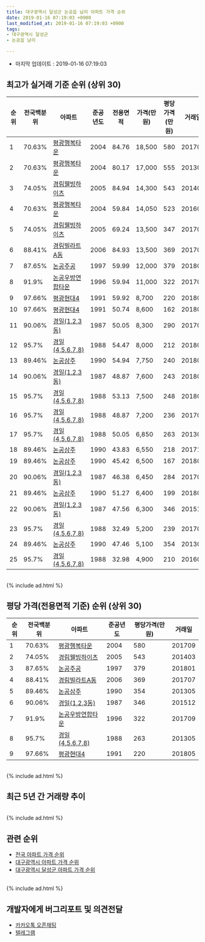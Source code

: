 ```yaml
---
title: 대구광역시 달성군 논공읍 남리 아파트 가격 순위
date: 2019-01-16 07:19:03 +0900
last_modified_at: 2019-01-16 07:19:03 +0900
tags:
- 대구광역시 달성군
- 논공읍 남리

---
```


* 마지막 업데이트 : 2019-01-16 07:19:03

## 최고가 실거래 기준 순위 (상위 30)


|순위|전국백분위|아파트|준공년도|전용면적|가격(만원)|평당가격(만원)|거래일|
|---|---|---|---|---|---|---|---|
|1|70.63%|[평광행복타운](https://search.naver.com/search.naver?query=%EB%8C%80%EA%B5%AC%EA%B4%91%EC%97%AD%EC%8B%9C+%EB%8B%AC%EC%84%B1%EA%B5%B0+%EB%85%BC%EA%B3%B5%EC%9D%8D+%EB%82%A8%EB%A6%AC+%ED%8F%89%EA%B4%91%ED%96%89%EB%B3%B5%ED%83%80%EC%9A%B4)|2004|84.76|18,500|580|201709|
|2|70.63%|[평광행복타운](https://search.naver.com/search.naver?query=%EB%8C%80%EA%B5%AC%EA%B4%91%EC%97%AD%EC%8B%9C+%EB%8B%AC%EC%84%B1%EA%B5%B0+%EB%85%BC%EA%B3%B5%EC%9D%8D+%EB%82%A8%EB%A6%AC+%ED%8F%89%EA%B4%91%ED%96%89%EB%B3%B5%ED%83%80%EC%9A%B4)|2004|80.17|17,000|555|201302|
|3|74.05%|[경림웰빙하이츠](https://search.naver.com/search.naver?query=%EB%8C%80%EA%B5%AC%EA%B4%91%EC%97%AD%EC%8B%9C+%EB%8B%AC%EC%84%B1%EA%B5%B0+%EB%85%BC%EA%B3%B5%EC%9D%8D+%EB%82%A8%EB%A6%AC+%EA%B2%BD%EB%A6%BC%EC%9B%B0%EB%B9%99%ED%95%98%EC%9D%B4%EC%B8%A0)|2005|84.94|14,300|543|201403|
|4|70.63%|[평광행복타운](https://search.naver.com/search.naver?query=%EB%8C%80%EA%B5%AC%EA%B4%91%EC%97%AD%EC%8B%9C+%EB%8B%AC%EC%84%B1%EA%B5%B0+%EB%85%BC%EA%B3%B5%EC%9D%8D+%EB%82%A8%EB%A6%AC+%ED%8F%89%EA%B4%91%ED%96%89%EB%B3%B5%ED%83%80%EC%9A%B4)|2004|59.84|14,050|523|201608|
|5|74.05%|[경림웰빙하이츠](https://search.naver.com/search.naver?query=%EB%8C%80%EA%B5%AC%EA%B4%91%EC%97%AD%EC%8B%9C+%EB%8B%AC%EC%84%B1%EA%B5%B0+%EB%85%BC%EA%B3%B5%EC%9D%8D+%EB%82%A8%EB%A6%AC+%EA%B2%BD%EB%A6%BC%EC%9B%B0%EB%B9%99%ED%95%98%EC%9D%B4%EC%B8%A0)|2005|69.24|13,500|347|201706|
|6|88.41%|[경림빌라트A동](https://search.naver.com/search.naver?query=%EB%8C%80%EA%B5%AC%EA%B4%91%EC%97%AD%EC%8B%9C+%EB%8B%AC%EC%84%B1%EA%B5%B0+%EB%85%BC%EA%B3%B5%EC%9D%8D+%EB%82%A8%EB%A6%AC+%EA%B2%BD%EB%A6%BC%EB%B9%8C%EB%9D%BC%ED%8A%B8A%EB%8F%99)|2006|84.93|13,500|369|201707|
|7|87.65%|[논공주공](https://search.naver.com/search.naver?query=%EB%8C%80%EA%B5%AC%EA%B4%91%EC%97%AD%EC%8B%9C+%EB%8B%AC%EC%84%B1%EA%B5%B0+%EB%85%BC%EA%B3%B5%EC%9D%8D+%EB%82%A8%EB%A6%AC+%EB%85%BC%EA%B3%B5%EC%A3%BC%EA%B3%B5)|1997|59.99|12,000|379|201801|
|8|91.9%|[논공우방연합타운](https://search.naver.com/search.naver?query=%EB%8C%80%EA%B5%AC%EA%B4%91%EC%97%AD%EC%8B%9C+%EB%8B%AC%EC%84%B1%EA%B5%B0+%EB%85%BC%EA%B3%B5%EC%9D%8D+%EB%82%A8%EB%A6%AC+%EB%85%BC%EA%B3%B5%EC%9A%B0%EB%B0%A9%EC%97%B0%ED%95%A9%ED%83%80%EC%9A%B4)|1996|59.94|11,000|322|201709|
|9|97.66%|[평광현대4](https://search.naver.com/search.naver?query=%EB%8C%80%EA%B5%AC%EA%B4%91%EC%97%AD%EC%8B%9C+%EB%8B%AC%EC%84%B1%EA%B5%B0+%EB%85%BC%EA%B3%B5%EC%9D%8D+%EB%82%A8%EB%A6%AC+%ED%8F%89%EA%B4%91%ED%98%84%EB%8C%804)|1991|59.92|8,700|220|201805|
|10|97.66%|[평광현대4](https://search.naver.com/search.naver?query=%EB%8C%80%EA%B5%AC%EA%B4%91%EC%97%AD%EC%8B%9C+%EB%8B%AC%EC%84%B1%EA%B5%B0+%EB%85%BC%EA%B3%B5%EC%9D%8D+%EB%82%A8%EB%A6%AC+%ED%8F%89%EA%B4%91%ED%98%84%EB%8C%804)|1991|50.74|8,600|162|201809|
|11|90.06%|[경일(1,2,3동)](https://search.naver.com/search.naver?query=%EB%8C%80%EA%B5%AC%EA%B4%91%EC%97%AD%EC%8B%9C+%EB%8B%AC%EC%84%B1%EA%B5%B0+%EB%85%BC%EA%B3%B5%EC%9D%8D+%EB%82%A8%EB%A6%AC+%EA%B2%BD%EC%9D%BC%281%2C2%2C3%EB%8F%99%29)|1987|50.05|8,300|290|201708|
|12|95.7%|[경일(4,5,6,7,8)](https://search.naver.com/search.naver?query=%EB%8C%80%EA%B5%AC%EA%B4%91%EC%97%AD%EC%8B%9C+%EB%8B%AC%EC%84%B1%EA%B5%B0+%EB%85%BC%EA%B3%B5%EC%9D%8D+%EB%82%A8%EB%A6%AC+%EA%B2%BD%EC%9D%BC%284%2C5%2C6%2C7%2C8%29)|1988|54.47|8,000|212|201808|
|13|89.46%|[논공삼주](https://search.naver.com/search.naver?query=%EB%8C%80%EA%B5%AC%EA%B4%91%EC%97%AD%EC%8B%9C+%EB%8B%AC%EC%84%B1%EA%B5%B0+%EB%85%BC%EA%B3%B5%EC%9D%8D+%EB%82%A8%EB%A6%AC+%EB%85%BC%EA%B3%B5%EC%82%BC%EC%A3%BC)|1990|54.94|7,750|240|201805|
|14|90.06%|[경일(1,2,3동)](https://search.naver.com/search.naver?query=%EB%8C%80%EA%B5%AC%EA%B4%91%EC%97%AD%EC%8B%9C+%EB%8B%AC%EC%84%B1%EA%B5%B0+%EB%85%BC%EA%B3%B5%EC%9D%8D+%EB%82%A8%EB%A6%AC+%EA%B2%BD%EC%9D%BC%281%2C2%2C3%EB%8F%99%29)|1987|48.87|7,600|243|201807|
|15|95.7%|[경일(4,5,6,7,8)](https://search.naver.com/search.naver?query=%EB%8C%80%EA%B5%AC%EA%B4%91%EC%97%AD%EC%8B%9C+%EB%8B%AC%EC%84%B1%EA%B5%B0+%EB%85%BC%EA%B3%B5%EC%9D%8D+%EB%82%A8%EB%A6%AC+%EA%B2%BD%EC%9D%BC%284%2C5%2C6%2C7%2C8%29)|1988|53.13|7,500|248|201805|
|16|95.7%|[경일(4,5,6,7,8)](https://search.naver.com/search.naver?query=%EB%8C%80%EA%B5%AC%EA%B4%91%EC%97%AD%EC%8B%9C+%EB%8B%AC%EC%84%B1%EA%B5%B0+%EB%85%BC%EA%B3%B5%EC%9D%8D+%EB%82%A8%EB%A6%AC+%EA%B2%BD%EC%9D%BC%284%2C5%2C6%2C7%2C8%29)|1988|48.87|7,200|236|201702|
|17|95.7%|[경일(4,5,6,7,8)](https://search.naver.com/search.naver?query=%EB%8C%80%EA%B5%AC%EA%B4%91%EC%97%AD%EC%8B%9C+%EB%8B%AC%EC%84%B1%EA%B5%B0+%EB%85%BC%EA%B3%B5%EC%9D%8D+%EB%82%A8%EB%A6%AC+%EA%B2%BD%EC%9D%BC%284%2C5%2C6%2C7%2C8%29)|1988|50.05|6,850|263|201305|
|18|89.46%|[논공삼주](https://search.naver.com/search.naver?query=%EB%8C%80%EA%B5%AC%EA%B4%91%EC%97%AD%EC%8B%9C+%EB%8B%AC%EC%84%B1%EA%B5%B0+%EB%85%BC%EA%B3%B5%EC%9D%8D+%EB%82%A8%EB%A6%AC+%EB%85%BC%EA%B3%B5%EC%82%BC%EC%A3%BC)|1990|43.83|6,550|218|201712|
|19|89.46%|[논공삼주](https://search.naver.com/search.naver?query=%EB%8C%80%EA%B5%AC%EA%B4%91%EC%97%AD%EC%8B%9C+%EB%8B%AC%EC%84%B1%EA%B5%B0+%EB%85%BC%EA%B3%B5%EC%9D%8D+%EB%82%A8%EB%A6%AC+%EB%85%BC%EA%B3%B5%EC%82%BC%EC%A3%BC)|1990|45.42|6,500|167|201805|
|20|90.06%|[경일(1,2,3동)](https://search.naver.com/search.naver?query=%EB%8C%80%EA%B5%AC%EA%B4%91%EC%97%AD%EC%8B%9C+%EB%8B%AC%EC%84%B1%EA%B5%B0+%EB%85%BC%EA%B3%B5%EC%9D%8D+%EB%82%A8%EB%A6%AC+%EA%B2%BD%EC%9D%BC%281%2C2%2C3%EB%8F%99%29)|1987|46.38|6,450|284|201706|
|21|89.46%|[논공삼주](https://search.naver.com/search.naver?query=%EB%8C%80%EA%B5%AC%EA%B4%91%EC%97%AD%EC%8B%9C+%EB%8B%AC%EC%84%B1%EA%B5%B0+%EB%85%BC%EA%B3%B5%EC%9D%8D+%EB%82%A8%EB%A6%AC+%EB%85%BC%EA%B3%B5%EC%82%BC%EC%A3%BC)|1990|51.27|6,400|199|201802|
|22|90.06%|[경일(1,2,3동)](https://search.naver.com/search.naver?query=%EB%8C%80%EA%B5%AC%EA%B4%91%EC%97%AD%EC%8B%9C+%EB%8B%AC%EC%84%B1%EA%B5%B0+%EB%85%BC%EA%B3%B5%EC%9D%8D+%EB%82%A8%EB%A6%AC+%EA%B2%BD%EC%9D%BC%281%2C2%2C3%EB%8F%99%29)|1987|47.56|6,300|346|201512|
|23|95.7%|[경일(4,5,6,7,8)](https://search.naver.com/search.naver?query=%EB%8C%80%EA%B5%AC%EA%B4%91%EC%97%AD%EC%8B%9C+%EB%8B%AC%EC%84%B1%EA%B5%B0+%EB%85%BC%EA%B3%B5%EC%9D%8D+%EB%82%A8%EB%A6%AC+%EA%B2%BD%EC%9D%BC%284%2C5%2C6%2C7%2C8%29)|1988|32.49|5,200|239|201703|
|24|89.46%|[논공삼주](https://search.naver.com/search.naver?query=%EB%8C%80%EA%B5%AC%EA%B4%91%EC%97%AD%EC%8B%9C+%EB%8B%AC%EC%84%B1%EA%B5%B0+%EB%85%BC%EA%B3%B5%EC%9D%8D+%EB%82%A8%EB%A6%AC+%EB%85%BC%EA%B3%B5%EC%82%BC%EC%A3%BC)|1990|47.46|5,100|354|201305|
|25|95.7%|[경일(4,5,6,7,8)](https://search.naver.com/search.naver?query=%EB%8C%80%EA%B5%AC%EA%B4%91%EC%97%AD%EC%8B%9C+%EB%8B%AC%EC%84%B1%EA%B5%B0+%EB%85%BC%EA%B3%B5%EC%9D%8D+%EB%82%A8%EB%A6%AC+%EA%B2%BD%EC%9D%BC%284%2C5%2C6%2C7%2C8%29)|1988|32.98|4,900|210|201609|


<br>
{% include ad.html %}
<br>

## 평당 가격(전용면적 기준) 순위 (상위 30)


|순위|전국백분위|아파트|준공년도|평당가격(만원)|거래일|
|---|---|---|---|---|---|
|1|70.63%|[평광행복타운](https://search.naver.com/search.naver?query=%EB%8C%80%EA%B5%AC%EA%B4%91%EC%97%AD%EC%8B%9C+%EB%8B%AC%EC%84%B1%EA%B5%B0+%EB%85%BC%EA%B3%B5%EC%9D%8D+%EB%82%A8%EB%A6%AC+%ED%8F%89%EA%B4%91%ED%96%89%EB%B3%B5%ED%83%80%EC%9A%B4)|2004|580|201709|
|2|74.05%|[경림웰빙하이츠](https://search.naver.com/search.naver?query=%EB%8C%80%EA%B5%AC%EA%B4%91%EC%97%AD%EC%8B%9C+%EB%8B%AC%EC%84%B1%EA%B5%B0+%EB%85%BC%EA%B3%B5%EC%9D%8D+%EB%82%A8%EB%A6%AC+%EA%B2%BD%EB%A6%BC%EC%9B%B0%EB%B9%99%ED%95%98%EC%9D%B4%EC%B8%A0)|2005|543|201403|
|3|87.65%|[논공주공](https://search.naver.com/search.naver?query=%EB%8C%80%EA%B5%AC%EA%B4%91%EC%97%AD%EC%8B%9C+%EB%8B%AC%EC%84%B1%EA%B5%B0+%EB%85%BC%EA%B3%B5%EC%9D%8D+%EB%82%A8%EB%A6%AC+%EB%85%BC%EA%B3%B5%EC%A3%BC%EA%B3%B5)|1997|379|201801|
|4|88.41%|[경림빌라트A동](https://search.naver.com/search.naver?query=%EB%8C%80%EA%B5%AC%EA%B4%91%EC%97%AD%EC%8B%9C+%EB%8B%AC%EC%84%B1%EA%B5%B0+%EB%85%BC%EA%B3%B5%EC%9D%8D+%EB%82%A8%EB%A6%AC+%EA%B2%BD%EB%A6%BC%EB%B9%8C%EB%9D%BC%ED%8A%B8A%EB%8F%99)|2006|369|201707|
|5|89.46%|[논공삼주](https://search.naver.com/search.naver?query=%EB%8C%80%EA%B5%AC%EA%B4%91%EC%97%AD%EC%8B%9C+%EB%8B%AC%EC%84%B1%EA%B5%B0+%EB%85%BC%EA%B3%B5%EC%9D%8D+%EB%82%A8%EB%A6%AC+%EB%85%BC%EA%B3%B5%EC%82%BC%EC%A3%BC)|1990|354|201305|
|6|90.06%|[경일(1,2,3동)](https://search.naver.com/search.naver?query=%EB%8C%80%EA%B5%AC%EA%B4%91%EC%97%AD%EC%8B%9C+%EB%8B%AC%EC%84%B1%EA%B5%B0+%EB%85%BC%EA%B3%B5%EC%9D%8D+%EB%82%A8%EB%A6%AC+%EA%B2%BD%EC%9D%BC%281%2C2%2C3%EB%8F%99%29)|1987|346|201512|
|7|91.9%|[논공우방연합타운](https://search.naver.com/search.naver?query=%EB%8C%80%EA%B5%AC%EA%B4%91%EC%97%AD%EC%8B%9C+%EB%8B%AC%EC%84%B1%EA%B5%B0+%EB%85%BC%EA%B3%B5%EC%9D%8D+%EB%82%A8%EB%A6%AC+%EB%85%BC%EA%B3%B5%EC%9A%B0%EB%B0%A9%EC%97%B0%ED%95%A9%ED%83%80%EC%9A%B4)|1996|322|201709|
|8|95.7%|[경일(4,5,6,7,8)](https://search.naver.com/search.naver?query=%EB%8C%80%EA%B5%AC%EA%B4%91%EC%97%AD%EC%8B%9C+%EB%8B%AC%EC%84%B1%EA%B5%B0+%EB%85%BC%EA%B3%B5%EC%9D%8D+%EB%82%A8%EB%A6%AC+%EA%B2%BD%EC%9D%BC%284%2C5%2C6%2C7%2C8%29)|1988|263|201305|
|9|97.66%|[평광현대4](https://search.naver.com/search.naver?query=%EB%8C%80%EA%B5%AC%EA%B4%91%EC%97%AD%EC%8B%9C+%EB%8B%AC%EC%84%B1%EA%B5%B0+%EB%85%BC%EA%B3%B5%EC%9D%8D+%EB%82%A8%EB%A6%AC+%ED%8F%89%EA%B4%91%ED%98%84%EB%8C%804)|1991|220|201805|


<br>
{% include ad.html %}
<br>

## 최근 5년 간 거래량 추이


<div style="width:100%;">
    <canvas id="deal_progress" height="250"></canvas>
</div>

<script>
new Chart(document.getElementById("deal_progress"), {
    type: 'line',
    data: {
        labels: ['201401','201402','201403','201404','201405','201406','201407','201408','201409','201410','201411','201412','201501','201502','201503','201504','201505','201506','201507','201508','201509','201510','201511','201512','201601','201602','201603','201604','201605','201606','201607','201608','201609','201610','201611','201612','201701','201702','201703','201704','201705','201706','201707','201708','201709','201710','201711','201712','201801','201802','201803','201804','201805','201806','201807','201808','201809','201810','201811','201812','201901'],
        datasets: [{
            label: '실거래 수',
            pointRadius: 1,
            data: [9, 17, 16, 12, 6, 7, 10, 17, 9, 13, 8, 12, 11, 13, 23, 17, 9, 7, 10, 8, 10, 14, 13, 11, 10, 6, 2, 11, 12, 7, 12, 14, 10, 13, 6, 6, 6, 7, 11, 4, 9, 13, 14, 15, 10, 7, 5, 12, 11, 9, 11, 10, 9, 3, 7, 10, 4, 6, 8, 4, 0],
            borderColor: "rgba(255, 201, 14, 1)",
            backgroundColor: "rgba(255, 201, 14, 0.5)",
            fill: true,
        }]
    },
    options: {
        responsive: true,
        title: {
            display: true,
            text: '5년간 거래량 추이'
        },
        tooltips: {
            mode: 'index',
            intersect: false,
        },
        hover: {
            mode: 'nearest',
            intersect: true
        },
        scales: {
            xAxes: [{
                display: true,
                scaleLabel: {
                    display: true,
                    labelString: '년/월'
                }
            }],
            yAxes: [{
                display: true,
                ticks: {
                    suggestedMin: 0,
                },
                scaleLabel: {
                    display: true,
                    labelString: '실거래 수'
                }
            }]
        }
    }
});

</script>


<br>
{% include ad.html %}
<br>

## 관련 순위

- [전국 아파트 가격 순위](https://inasie.github.io/apt-ranking/전국)
- [대구광역시 아파트 가격 순위](https://inasie.github.io/apt-ranking/대구광역시)
- [대구광역시 달성군 아파트 가격 순위](https://inasie.github.io/apt-ranking/대구광역시-달성군)


<br>
{% include ad.html %}
<br>

## 개발자에게 버그리포트 및 의견전달

- [카카오톡 오픈채팅](https://open.kakao.com/o/gLJUAP4)
- [텔레그램](https://t.me/inasie)

